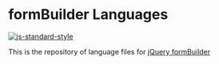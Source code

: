 # formBuilder Languages

[![js-standard-style](https://img.shields.io/badge/code%20style-standard-brightgreen.svg)](http://standardjs.com)

This is the repository of language files for [jQuery formBuilder](https://github.com/kevinchappell/formBuilder)
